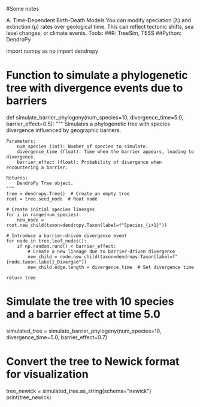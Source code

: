 #Some notes

A. Time-Dependent Birth-Death Models
You can modify speciation (λ) and extinction (μ) rates over geological time.
This can reflect tectonic shifts, sea level changes, or climate events.
Tools:
##R: TreeSim, TESS
##Python: DendroPy

import numpy as np
import dendropy

# Function to simulate a phylogenetic tree with divergence events due to barriers
def simulate_barrier_phylogeny(num_species=10, divergence_time=5.0, barrier_effect=0.5):
    """
    Simulates a phylogenetic tree with species divergence influenced by geographic barriers.
    
    Parameters:
        num_species (int): Number of species to simulate.
        divergence_time (float): Time when the barrier appears, leading to divergence.
        barrier_effect (float): Probability of divergence when encountering a barrier.
    
    Returns:
        DendroPy Tree object.
    """
    tree = dendropy.Tree()  # Create an empty tree
    root = tree.seed_node  # Root node
    
    # Create initial species lineages
    for i in range(num_species):
        new_node = root.new_child(taxon=dendropy.Taxon(label=f"Species_{i+1}"))
    
    # Introduce a barrier-driven divergence event
    for node in tree.leaf_nodes():
        if np.random.rand() < barrier_effect:
            # Create a new lineage due to barrier-driven divergence
            new_child = node.new_child(taxon=dendropy.Taxon(label=f"{node.taxon.label}_Diverged"))
            new_child.edge.length = divergence_time  # Set divergence time

    return tree

# Simulate the tree with 10 species and a barrier effect at time 5.0
simulated_tree = simulate_barrier_phylogeny(num_species=10, divergence_time=5.0, barrier_effect=0.7)

# Convert the tree to Newick format for visualization
tree_newick = simulated_tree.as_string(schema="newick")
print(tree_newick)
